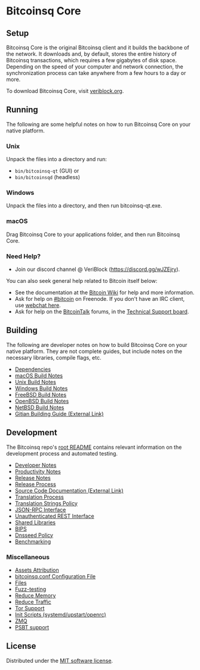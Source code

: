 Bitcoinsq Core
=============

Setup
---------------------
Bitcoinsq Core is the original Bitcoinsq client and it builds the backbone of the network. It downloads and, by default, stores the entire history of Bitcoinsq transactions, which requires a few gigabytes of disk space. Depending on the speed of your computer and network connection, the synchronization process can take anywhere from a few hours to a day or more.

To download Bitcoinsq Core, visit [veriblock.org](https://veriblock.org/).

Running
---------------------
The following are some helpful notes on how to run Bitcoinsq Core on your native platform.

### Unix

Unpack the files into a directory and run:

- `bin/bitcoinsq-qt` (GUI) or
- `bin/bitcoinsqd` (headless)

### Windows

Unpack the files into a directory, and then run bitcoinsq-qt.exe.

### macOS

Drag Bitcoinsq Core to your applications folder, and then run Bitcoinsq Core.

### Need Help?

* Join our discord channel @ VeriBlock (https://discord.gg/wJZEjry).

You can also seek general help related to Bitcoin itself below:
* See the documentation at the [Bitcoin Wiki](https://en.bitcoin.it/wiki/Main_Page)
for help and more information.
* Ask for help on [#bitcoin](http://webchat.freenode.net?channels=bitcoin) on Freenode. If you don't have an IRC client, use [webchat here](http://webchat.freenode.net?channels=bitcoin).
* Ask for help on the [BitcoinTalk](https://bitcointalk.org/) forums, in the [Technical Support board](https://bitcointalk.org/index.php?board=4.0).

Building
---------------------
The following are developer notes on how to build Bitcoinsq Core on your native platform. They are not complete guides, but include notes on the necessary libraries, compile flags, etc.

- [Dependencies](dependencies.md)
- [macOS Build Notes](build-osx.md)
- [Unix Build Notes](build-unix.md)
- [Windows Build Notes](build-windows.md)
- [FreeBSD Build Notes](build-freebsd.md)
- [OpenBSD Build Notes](build-openbsd.md)
- [NetBSD Build Notes](build-netbsd.md)
- [Gitian Building Guide (External Link)](https://github.com/bitcoin-core/docs/blob/master/gitian-building.md)

Development
---------------------
The Bitcoinsq repo's [root README](/README.md) contains relevant information on the development process and automated testing.

- [Developer Notes](developer-notes.md)
- [Productivity Notes](productivity.md)
- [Release Notes](release-notes.md)
- [Release Process](release-process.md)
- [Source Code Documentation (External Link)](https://doxygen.bitcoincore.org/)
- [Translation Process](translation_process.md)
- [Translation Strings Policy](translation_strings_policy.md)
- [JSON-RPC Interface](JSON-RPC-interface.md)
- [Unauthenticated REST Interface](REST-interface.md)
- [Shared Libraries](shared-libraries.md)
- [BIPS](bips.md)
- [Dnsseed Policy](dnsseed-policy.md)
- [Benchmarking](benchmarking.md)

### Miscellaneous
- [Assets Attribution](assets-attribution.md)
- [bitcoinsq.conf Configuration File](bitcoinsq-conf.md)
- [Files](files.md)
- [Fuzz-testing](fuzzing.md)
- [Reduce Memory](reduce-memory.md)
- [Reduce Traffic](reduce-traffic.md)
- [Tor Support](tor.md)
- [Init Scripts (systemd/upstart/openrc)](init.md)
- [ZMQ](zmq.md)
- [PSBT support](psbt.md)

License
---------------------
Distributed under the [MIT software license](/COPYING).
